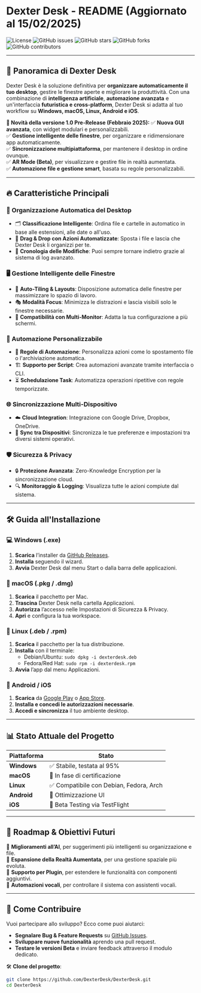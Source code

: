 # Dexter Desk - README (Aggiornato al 15/02/2025)

![License](https://img.shields.io/github/license/DexterDesk/DexterDesk)
![GitHub issues](https://img.shields.io/github/issues/DexterDesk/DexterDesk)
![GitHub stars](https://img.shields.io/github/stars/DexterDesk/DexterDesk?style=social)
![GitHub forks](https://img.shields.io/github/forks/DexterDesk/DexterDesk)
![GitHub contributors](https://img.shields.io/github/contributors/DexterDesk/DexterDesk)

---

## 📌 **Panoramica di Dexter Desk**
Dexter Desk è la soluzione definitiva per **organizzare automaticamente il tuo desktop**, gestire le finestre aperte e migliorare la produttività. Con una combinazione di **intelligenza artificiale**, **automazione avanzata** e un'interfaccia **futuristica e cross-platform**, Dexter Desk si adatta al tuo workflow su **Windows, macOS, Linux, Android e iOS**.

**🚀 Novità della versione 1.0 Pre-Release (Febbraio 2025):**
✅ **Nuova GUI avanzata**, con widget modulari e personalizzabili.  
✅ **Gestione intelligente delle finestre**, per organizzare e ridimensionare app automaticamente.  
✅ **Sincronizzazione multipiattaforma**, per mantenere il desktop in ordine ovunque.  
✅ **AR Mode (Beta)**, per visualizzare e gestire file in realtà aumentata.  
✅ **Automazione file e gestione smart**, basata su regole personalizzabili.  

---

## 🔥 **Caratteristiche Principali**

### **📂 Organizzazione Automatica del Desktop**
- 🗂️ **Classificazione Intelligente**: Ordina file e cartelle in automatico in base alle estensioni, alle date o all'uso.
- 🎯 **Drag & Drop con Azioni Automatizzate**: Sposta i file e lascia che Dexter Desk li organizzi per te.
- 🔄 **Cronologia delle Modifiche**: Puoi sempre tornare indietro grazie al sistema di log avanzato.

### **🖥️ Gestione Intelligente delle Finestre**
- 📏 **Auto-Tiling & Layouts**: Disposizione automatica delle finestre per massimizzare lo spazio di lavoro.
- 🎭 **Modalità Focus**: Minimizza le distrazioni e lascia visibili solo le finestre necessarie.
- 🔄 **Compatibilità con Multi-Monitor**: Adatta la tua configurazione a più schermi.

### **🤖 Automazione Personalizzabile**
- 🔧 **Regole di Automazione**: Personalizza azioni come lo spostamento file o l'archiviazione automatica.
- 🏗️ **Supporto per Script**: Crea automazioni avanzate tramite interfaccia o CLI.
- ⏳ **Schedulazione Task**: Automatizza operazioni ripetitive con regole temporizzate.

### **🌐 Sincronizzazione Multi-Dispositivo**
- ☁️ **Cloud Integration**: Integrazione con Google Drive, Dropbox, OneDrive.
- 📡 **Sync tra Dispositivi**: Sincronizza le tue preferenze e impostazioni tra diversi sistemi operativi.

### **🛡️ Sicurezza & Privacy**
- 🔒 **Protezione Avanzata**: Zero-Knowledge Encryption per la sincronizzazione cloud.
- 🔍 **Monitoraggio & Logging**: Visualizza tutte le azioni compiute dal sistema.

---

## 🛠️ **Guida all'Installazione**
### **💻 Windows (.exe)**
1. **Scarica** l’installer da [GitHub Releases](https://github.com/DexterDesk/DexterDesk/releases).
2. **Installa** seguendo il wizard.
3. **Avvia** Dexter Desk dal menu Start o dalla barra delle applicazioni.

### **🍏 macOS (.pkg / .dmg)**
1. **Scarica** il pacchetto per Mac.
2. **Trascina** Dexter Desk nella cartella Applicazioni.
3. **Autorizza** l’accesso nelle Impostazioni di Sicurezza & Privacy.
4. **Apri** e configura la tua workspace.

### **🐧 Linux (.deb / .rpm)**
1. **Scarica** il pacchetto per la tua distribuzione.
2. **Installa** con il terminale:
   - Debian/Ubuntu: `sudo dpkg -i dexterdesk.deb`
   - Fedora/Red Hat: `sudo rpm -i dexterdesk.rpm`
3. **Avvia** l’app dal menu Applicazioni.

### **📱 Android / iOS**
1. **Scarica** da [Google Play](https://play.google.com/store/apps/details?id=dexterdesk) o [App Store](https://apps.apple.com/us/app/dexterdesk).
2. **Installa e concedi le autorizzazioni necessarie**.
3. **Accedi e sincronizza** il tuo ambiente desktop.

---

## 📊 **Stato Attuale del Progetto**
| Piattaforma | Stato |
|-------------|-------------|
| **Windows** | ✅ Stabile, testata al 95% |
| **macOS** | 🔄 In fase di certificazione |
| **Linux** | ✅ Compatibile con Debian, Fedora, Arch |
| **Android** | 🔄 Ottimizzazione UI |
| **iOS** | 🔄 Beta Testing via TestFlight |

---

## 🎯 **Roadmap & Obiettivi Futuri**
🔹 **Miglioramenti all’AI**, per suggerimenti più intelligenti su organizzazione e file.  
🔹 **Espansione della Realtà Aumentata**, per una gestione spaziale più evoluta.  
🔹 **Supporto per Plugin**, per estendere le funzionalità con componenti aggiuntivi.  
🔹 **Automazioni vocali**, per controllare il sistema con assistenti vocali.  

---

## 📝 **Come Contribuire**
Vuoi partecipare allo sviluppo? Ecco come puoi aiutarci:
- **Segnalare Bug & Feature Requests** su [GitHub Issues](https://github.com/DexterDesk/DexterDesk/issues).
- **Sviluppare nuove funzionalità** aprendo una pull request.
- **Testare le versioni Beta** e inviare feedback attraverso il modulo dedicato.

🛠️ **Clone del progetto**:
```bash
git clone https://github.com/DexterDesk/DexterDesk.git
cd DexterDesk
